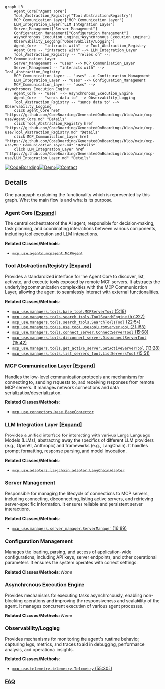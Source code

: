 ```mermaid
graph LR
    Agent_Core["Agent Core"]
    Tool_Abstraction_Registry["Tool Abstraction/Registry"]
    MCP_Communication_Layer["MCP Communication Layer"]
    LLM_Integration_Layer["LLM Integration Layer"]
    Server_Management["Server Management"]
    Configuration_Management["Configuration Management"]
    Asynchronous_Execution_Engine["Asynchronous Execution Engine"]
    Observability_Logging["Observability/Logging"]
    Agent_Core -- "interacts with" --> Tool_Abstraction_Registry
    Agent_Core -- "interacts with" --> LLM_Integration_Layer
    Tool_Abstraction_Registry -- "relies on" --> MCP_Communication_Layer
    Server_Management -- "uses" --> MCP_Communication_Layer
    Server_Management -- "interacts with" --> Tool_Abstraction_Registry
    MCP_Communication_Layer -- "uses" --> Configuration_Management
    LLM_Integration_Layer -- "uses" --> Configuration_Management
    MCP_Communication_Layer -- "uses" --> Asynchronous_Execution_Engine
    Agent_Core -- "uses" --> Asynchronous_Execution_Engine
    Agent_Core -- "sends data to" --> Observability_Logging
    Tool_Abstraction_Registry -- "sends data to" --> Observability_Logging
    click Agent_Core href "https://github.com/CodeBoarding/GeneratedOnBoardings/blob/main/mcp-use/Agent_Core.md" "Details"
    click Tool_Abstraction_Registry href "https://github.com/CodeBoarding/GeneratedOnBoardings/blob/main/mcp-use/Tool_Abstraction_Registry.md" "Details"
    click MCP_Communication_Layer href "https://github.com/CodeBoarding/GeneratedOnBoardings/blob/main/mcp-use/MCP_Communication_Layer.md" "Details"
    click LLM_Integration_Layer href "https://github.com/CodeBoarding/GeneratedOnBoardings/blob/main/mcp-use/LLM_Integration_Layer.md" "Details"
```

[![CodeBoarding](https://img.shields.io/badge/Generated%20by-CodeBoarding-9cf?style=flat-square)](https://github.com/CodeBoarding/GeneratedOnBoardings)[![Demo](https://img.shields.io/badge/Try%20our-Demo-blue?style=flat-square)](https://www.codeboarding.org/demo)[![Contact](https://img.shields.io/badge/Contact%20us%20-%20contact@codeboarding.org-lightgrey?style=flat-square)](mailto:contact@codeboarding.org)

## Details

One paragraph explaining the functionality which is represented by this graph. What the main flow is and what is its purpose.

### Agent Core [[Expand]](./Agent_Core.md)
The central orchestrator of the AI agent, responsible for decision-making, task planning, and coordinating interactions between various components, including tool execution and LLM interactions.


**Related Classes/Methods**:

- <a href="https://github.com/mcp-use/mcp-use/blob/main/mcp_use/agents/mcpagent.py" target="_blank" rel="noopener noreferrer">`mcp_use.agents.mcpagent.MCPAgent`</a>


### Tool Abstraction/Registry [[Expand]](./Tool_Abstraction_Registry.md)
Provides a standardized interface for the Agent Core to discover, list, activate, and execute tools exposed by remote MCP servers. It abstracts the underlying communication complexities with the MCP Communication Layer, allowing the agent to seamlessly interact with external functionalities.


**Related Classes/Methods**:

- <a href="https://github.com/mcp-use/mcp-use/blob/main/mcp_use/managers/tools/base_tool.py#L5-L18" target="_blank" rel="noopener noreferrer">`mcp_use.managers.tools.base_tool.MCPServerTool` (5:18)</a>
- <a href="https://github.com/mcp-use/mcp-use/blob/main/mcp_use/managers/tools/search_tools.py#L57-L327" target="_blank" rel="noopener noreferrer">`mcp_use.managers.tools.search_tools.ToolSearchEngine` (57:327)</a>
- <a href="https://github.com/mcp-use/mcp-use/blob/main/mcp_use/managers/tools/search_tools.py#L22-L54" target="_blank" rel="noopener noreferrer">`mcp_use.managers.tools.search_tools.SearchToolsTool` (22:54)</a>
- <a href="https://github.com/mcp-use/mcp-use/blob/main/mcp_use/managers/tools/use_tool.py#L21-L153" target="_blank" rel="noopener noreferrer">`mcp_use.managers.tools.use_tool.UseToolFromServerTool` (21:153)</a>
- <a href="https://github.com/mcp-use/mcp-use/blob/main/mcp_use/managers/tools/connect_server.py#L15-L68" target="_blank" rel="noopener noreferrer">`mcp_use.managers.tools.connect_server.ConnectServerTool` (15:68)</a>
- <a href="https://github.com/mcp-use/mcp-use/blob/main/mcp_use/managers/tools/disconnect_server.py#L15-L42" target="_blank" rel="noopener noreferrer">`mcp_use.managers.tools.disconnect_server.DisconnectServerTool` (15:42)</a>
- <a href="https://github.com/mcp-use/mcp-use/blob/main/mcp_use/managers/tools/get_active_server.py#L13-L28" target="_blank" rel="noopener noreferrer">`mcp_use.managers.tools.get_active_server.GetActiveServerTool` (13:28)</a>
- <a href="https://github.com/mcp-use/mcp-use/blob/main/mcp_use/managers/tools/list_servers_tool.py#L15-L51" target="_blank" rel="noopener noreferrer">`mcp_use.managers.tools.list_servers_tool.ListServersTool` (15:51)</a>


### MCP Communication Layer [[Expand]](./MCP_Communication_Layer.md)
Handles the low-level communication protocols and mechanisms for connecting to, sending requests to, and receiving responses from remote MCP servers. It manages network connections and data serialization/deserialization.


**Related Classes/Methods**:

- <a href="https://github.com/mcp-use/mcp-use/blob/main/mcp_use/connectors/base.py" target="_blank" rel="noopener noreferrer">`mcp_use.connectors.base.BaseConnector`</a>


### LLM Integration Layer [[Expand]](./LLM_Integration_Layer.md)
Provides a unified interface for interacting with various Large Language Models (LLMs), abstracting away the specifics of different LLM providers (e.g., OpenAI, Anthropic) and frameworks (e.g., LangChain). It handles prompt formatting, response parsing, and model invocation.


**Related Classes/Methods**:

- <a href="https://github.com/mcp-use/mcp-use/blob/main/mcp_use/adapters/langchain_adapter.py" target="_blank" rel="noopener noreferrer">`mcp_use.adapters.langchain_adapter.LangChainAdapter`</a>


### Server Management
Responsible for managing the lifecycle of connections to MCP servers, including connecting, disconnecting, listing active servers, and retrieving server-specific information. It ensures reliable and persistent server interactions.


**Related Classes/Methods**:

- <a href="https://github.com/mcp-use/mcp-use/blob/main/mcp_use/managers/server_manager.py#L16-L89" target="_blank" rel="noopener noreferrer">`mcp_use.managers.server_manager.ServerManager` (16:89)</a>


### Configuration Management
Manages the loading, parsing, and access of application-wide configurations, including API keys, server endpoints, and other operational parameters. It ensures the system operates with correct settings.


**Related Classes/Methods**: _None_

### Asynchronous Execution Engine
Provides mechanisms for executing tasks asynchronously, enabling non-blocking operations and improving the responsiveness and scalability of the agent. It manages concurrent execution of various agent processes.


**Related Classes/Methods**: _None_

### Observability/Logging
Provides mechanisms for monitoring the agent's runtime behavior, capturing logs, metrics, and traces to aid in debugging, performance analysis, and operational insights.


**Related Classes/Methods**:

- <a href="https://github.com/mcp-use/mcp-use/blob/main/mcp_use/telemetry/telemetry.py#L55-L305" target="_blank" rel="noopener noreferrer">`mcp_use.telemetry.telemetry.Telemetry` (55:305)</a>




### [FAQ](https://github.com/CodeBoarding/GeneratedOnBoardings/tree/main?tab=readme-ov-file#faq)